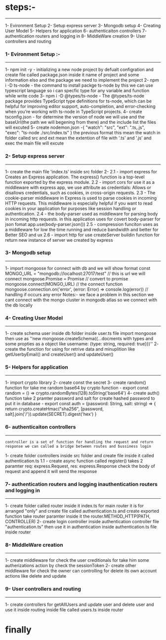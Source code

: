 # steps:-
-------------
1- Evironment Setup
2- Setup express server
3- Mongodb setup
4- Creating User Model
5- Helpers for application
6- authenticaiton controllers
7- authentication routers and logging in
8- MiddleWare creation
9- User controllers and routing


### 1- Evironment Setup :-
------------------------
1- npm init -y 
    - initializing a new node project by defualt configration and create file called package.json inside it name of project and some information elso and the package we need to implement the project
2- npm i -D ts-node
    - the command to install packge ts-node by this we can use typescript language so i can specfic type for any variable and function while write code
3- npm i -D @types/ts-node
    - The @types/ts-node package provides TypeScript type definitions for ts-node, which can be helpful for improving editor support, auto-completion, and error-checking when you’re working with ts-node in TypeScript projects.
4- create tsconfig.json
    - for determine the version of node we will use and the baseUrl(the path we will begening from there) and the include list the files will excuted
5- create nodemon.json
    -{
        "watch": "src",
        "ext": ".ts,.js",
        "exec": "ts-node ./src/index.ts"
    }
    the previous format this mean the watch in folder called src and ext mean the extention of file with '.ts' and '.js' and exec the main file will excute

### 2- Setup express server
---------------------------
1- create the main file 'index.ts' inside src folder
2- 
    2.1 - import express for Creates an Express application. The express() function is a top-level function exported by the express module.
    2.2 - import cors for use it as a middleware with express app, we use attribute as credentials: Allows or disallows credentials, such as cookies, in cross-origin requests.
    2.3 - The cookie-parser middleware in Express is used to parse cookies in incoming HTTP requests. This middleware is especially helpful if you want to read cookies in your application for purposes like session handling or authentication.
    2.4 - the body-parser used as middleware for parsing body in incoming http requests. in this application uses for covert body-parser for json fomat app.use(body-parser.json())
    2.5 - compression funciton uses as a middleware for low the time running and reduce bandwidth and better for Better SEO and ux
    2.6 - import http for use createServer buildin function for return new instance of server we created by express

### 3- Mongodb setup
-----------------------
1- import mongoose for connect with db and we will show format
    const MONGO_URL = "mongodb://localhost:27017/test" // this is url we will connect
    mongoose.Promise = Promise // convert to promise
    mongoose.connect(MONGO_URL) // the connect function
    mongoose.connection.on('error', (error: Error) => console.log(error)) // handling if occurs any error
Notes:-
    we face a problem in this section we cant connect with the mongo cluster in mongodb atlas so we connect with the db locally 

### 4- Creating User Model
---------------------
1- create schema user inside db folder inside user.ts file
    import mongoose then use as ''new mongoose.createSchema({...docments with types and some propties as a object like username: {type: string, required: true}})''
2- create the function for using for retrive data and minuplition like getUserbyEmail() and createUser() and updateUser()

###  5- Helpers for application
---------------------
1- import crypto library
2- create const the secret
3- create random() function for take me random base64 by crypto function
    - export const random = () => crypto.randomBytes(128).toString('base64')
4- create auth() function take 2 pramter password and salt for create hashed password to put it in database
    - export const auth = (password: String, salt: string) => {
    return crypto.createHmac("sha256", [password, salt].join('/')).update(SECRET).digest('hex')
    }
### 6- authenticaiton controllers
---------------------
    controller is a set of function for handling the request and return response we can called a bridge between routes and bussiness login
1- create folder controllers inside src folder and create file inside it called authentication.ts
    1.1 - create async function called register() takes 2 paramter req: express.Request, res: express.Response check the body of request and append it will send the response

### 7- authentication routers and logging inauthentication routers and logging in
---------------------
1- create folder called router inside it index.ts for main router it is for arranged "only" and create file called
  authentication.ts and create exported function take router paramter inside it the router.METHOD_HTTP(PATH, CONTROLLER) 
2- create login controller inside authentication controller file "authentication.ts" then use it in authentication inside authentication.ts file inside router 

### 8- MiddleWare creation
---------------------
1- create middleware for check the user creditionals for take him some autherizations action
by check the sessionToken 
2- create other middleware for check the owner can controlling for delete its own account actions like delete and update

### 9- User controllers and routing
---------------------
1- create controllers for getAllUsers and update user and delete user and use it inside routing inside file called users.ts inside router

# finally
